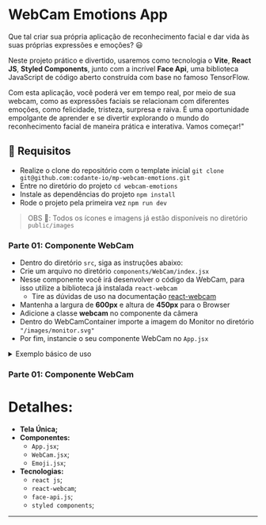 # WebCam Emotions App

Que tal criar sua própria aplicação de reconhecimento facial e dar vida às suas próprias expressões e emoções? 😃

Neste projeto prático e divertido, usaremos como tecnologia o **Vite**, **React JS**, **Styled Components**, junto com a incrível **Face Api**, uma biblioteca JavaScript de código aberto construída com base no famoso TensorFlow.

Com esta aplicação, você poderá ver em tempo real, por meio de sua webcam, como as expressões faciais se relacionam com diferentes emoções, como felicidade, tristeza, surpresa e raiva. É uma oportunidade empolgante de aprender e se divertir explorando o mundo do reconhecimento facial de maneira prática e interativa. Vamos começar!"

## 🔨 Requisitos

  - Realize o clone do repositório com o template inicial `git clone git@github.com:codante-io/mp-webcam-emotions.git`
  - Entre no diretório do projeto `cd webcam-emotions`
  - Instale as dependências do projeto `npm install`
  - Rode o projeto pela primeira vez `npm run dev`

> OBS 👀: Todos os ícones e imagens já estão disponíveis no diretório `public/images`

### Parte 01: Componente WebCam

  - Dentro do diretório `src`, siga as instruções abaixo:
  - Crie um arquivo no diretório `components/WebCam/index.jsx`
  - Nesse componente você irá desenvolver o código da WebCam, para isso utilize a biblioteca já instalada `react-webcam`
    - Tire as dúvidas de uso na documentação [react-webcam](https://www.npmjs.com/package/react-webcam)
  - Mantenha a largura de **600px** e altura de **450px** para o Browser
  - Adicione a classe **webcam** no componente da câmera
  - Dentro do WebCamContainer importe a imagem do Monitor no diretório `"/images/monitor.svg"`
  - Por fim, instancie o seu componente WebCam no `App.jsx`

<details>
  <summary>Exemplo básico de uso</summary>
```javascript
<WebCam
  onUserMedia={/*Evento ativado quando o vídeo é carregado com sucesso*/}
  onUserMediaError={/*Evento ativado quando algum erro não carrega o vídeo*/}
  width={600}
  height={450}
  autoPlay
  muted
/>
```
</details>

### Parte 01: Componente WebCam



# Detalhes:

- **Tela Única;**
- **Componentes:**
  - `App.jsx`;
  - `WebCam.jsx`;
  - `Emoji.jsx`;
- **Tecnologias:**
  - `react js`;
  - `react-webcam`;
  - `face-api.js`;
  - `styled components`;

---
